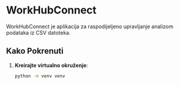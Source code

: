 # WorkHubConnect

WorkHubConnect je aplikacija za raspodijeljeno upravljanje analizom podataka iz CSV datoteka.

## Kako Pokrenuti

1. **Kreirajte virtualno okruženje**:
   ```bash
   python -m venv venv
